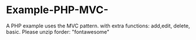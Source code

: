 # Example-PHP-MVC-
A PHP example uses the MVC pattern. with extra functions: add,edit, delete, basic.
Please unzip forder: "fontawesome"
